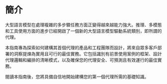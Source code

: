 # 簡介

大型語言模型在處理複雜的多步驟任務方面正變得越來越能力強大。推理、多模態和工具使用方面的進步已經開啟了一個新的大型語言模型驅動系統類別，即所謂的代理。

本指南專為探索如何建構其首個代理的產品和工程團隊而設計，將來自眾多客戶部署的洞察提煉為實用且可行的最佳實務。它包括識別有前景使用案例的框架、設計代理邏輯和編排的清晰模式，以及確保您的代理安全、可預測且有效運行的最佳實務。

閱讀本指南後，您將具備自信地開始建構您的第一個代理所需的基礎知識。
